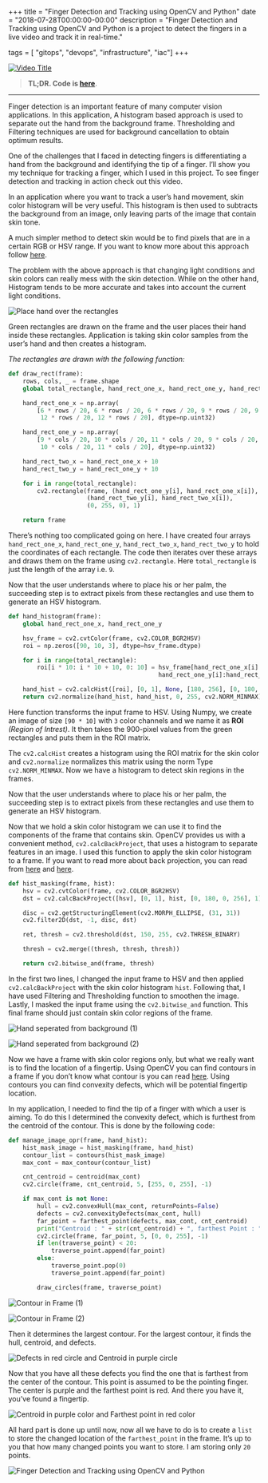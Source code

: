 +++
title = "Finger Detection and Tracking using OpenCV and Python"
date = "2018-07-28T00:00:00-00:00"
description = "Finger Detection and Tracking using OpenCV and Python is a project to detect the fingers in a live video and track it in real-time."

tags = [ "gitops", "devops", "infrastructure", "iac"]
+++

[![Video Title](/images/finger-detection-and-tracking-using-opencv-and-python/banner.jpeg)](https://www.youtube.com/watch?v=P3dUePye_-k)

> **TL;DR. Code is [here](https://github.com/amarlearning/Finger-Detection-and-Tracking)**.

---

Finger detection is an important feature of many computer vision applications. In this application, A histogram based approach is used to separate out the hand from the background frame. Thresholding and Filtering techniques are used for background cancellation to obtain optimum results.

One of the challenges that I faced in detecting fingers is differentiating a hand from the background and identifying the tip of a finger. I’ll show you my technique for tracking a finger, which I used in this project. To see finger detection and tracking in action check out this video.

In an application where you want to track a user’s hand movement, skin color histogram will be very useful. This histogram is then used to subtracts the background from an image, only leaving parts of the image that contain skin tone.

A much simpler method to detect skin would be to find pixels that are in a certain RGB or HSV range. If you want to know more about this approach follow [here](https://docs.opencv.org/3.4.2/df/d9d/tutorial_py_colorspaces.html).

The problem with the above approach is that changing light conditions and skin colors can really mess with the skin detection. While on the other hand, Histogram tends to be more accurate and takes into account the current light conditions.

![Place hand over the rectangles](/images/finger-detection-and-tracking-using-opencv-and-python/1.png)

Green rectangles are drawn on the frame and the user places their hand inside these rectangles. Application is taking skin color samples from the user’s hand and then creates a histogram.

_The rectangles are drawn with the following function:_

```python:title=draw_rectangles_in_frame.py
def draw_rect(frame):
    rows, cols, _ = frame.shape
    global total_rectangle, hand_rect_one_x, hand_rect_one_y, hand_rect_two_x, hand_rect_two_y

    hand_rect_one_x = np.array(
        [6 * rows / 20, 6 * rows / 20, 6 * rows / 20, 9 * rows / 20, 9 * rows / 20, 9 * rows / 20, 12 * rows / 20,
         12 * rows / 20, 12 * rows / 20], dtype=np.uint32)

    hand_rect_one_y = np.array(
        [9 * cols / 20, 10 * cols / 20, 11 * cols / 20, 9 * cols / 20, 10 * cols / 20, 11 * cols / 20, 9 * cols / 20,
         10 * cols / 20, 11 * cols / 20], dtype=np.uint32)

    hand_rect_two_x = hand_rect_one_x + 10
    hand_rect_two_y = hand_rect_one_y + 10

    for i in range(total_rectangle):
        cv2.rectangle(frame, (hand_rect_one_y[i], hand_rect_one_x[i]),
                      (hand_rect_two_y[i], hand_rect_two_x[i]),
                      (0, 255, 0), 1)

    return frame
```

There’s nothing too complicated going on here. I have created four arrays `hand_rect_one_x`, `hand_rect_one_y`, `hand_rect_two_x`, `hand_rect_two_y` to hold the coordinates of each rectangle. The code then iterates over these arrays and draws them on the frame using `cv2.rectangle`. Here `total_rectangle` is just the length of the array i.e. `9`.

Now that the user understands where to place his or her palm, the succeeding step is to extract pixels from these rectangles and use them to generate an HSV histogram.

```python:title=generate_hsv_histogram.py
def hand_histogram(frame):
    global hand_rect_one_x, hand_rect_one_y

    hsv_frame = cv2.cvtColor(frame, cv2.COLOR_BGR2HSV)
    roi = np.zeros([90, 10, 3], dtype=hsv_frame.dtype)

    for i in range(total_rectangle):
        roi[i * 10: i * 10 + 10, 0: 10] = hsv_frame[hand_rect_one_x[i]:hand_rect_one_x[i] + 10,
                                          hand_rect_one_y[i]:hand_rect_one_y[i] + 10]

    hand_hist = cv2.calcHist([roi], [0, 1], None, [180, 256], [0, 180, 0, 256])
    return cv2.normalize(hand_hist, hand_hist, 0, 255, cv2.NORM_MINMAX)
```

Here function transforms the input frame to HSV. Using Numpy, we create an image of size `[90 * 10]` with `3` color channels and we name it as **ROI** _(Region of Intrest)_. It then takes the 900-pixel values from the green rectangles and puts them in the ROI matrix.

The `cv2.calcHist` creates a histogram using the ROI matrix for the skin color and `cv2.normalize` normalizes this matrix using the norm Type `cv2.NORM_MINMAX`. Now we have a histogram to detect skin regions in the frames.

Now that the user understands where to place his or her palm, the succeeding step is to extract pixels from these rectangles and use them to generate an HSV histogram.

Now that we hold a skin color histogram we can use it to find the components of the frame that contains skin. OpenCV provides us with a convenient method, `cv2.calcBackProject`, that uses a histogram to separate features in an image. I used this function to apply the skin color histogram to a frame. If you want to read more about back projection, you can read from [here](https://docs.opencv.org/master/dc/df6/tutorial_py_histogram_backprojection.html) and [here](https://docs.opencv.org/2.4/doc/tutorials/imgproc/histograms/back_projection/back_projection.html).

```python:title=histogram_masking.py
def hist_masking(frame, hist):
    hsv = cv2.cvtColor(frame, cv2.COLOR_BGR2HSV)
    dst = cv2.calcBackProject([hsv], [0, 1], hist, [0, 180, 0, 256], 1)

    disc = cv2.getStructuringElement(cv2.MORPH_ELLIPSE, (31, 31))
    cv2.filter2D(dst, -1, disc, dst)

    ret, thresh = cv2.threshold(dst, 150, 255, cv2.THRESH_BINARY)

    thresh = cv2.merge((thresh, thresh, thresh))

    return cv2.bitwise_and(frame, thresh)
```

In the first two lines, I changed the input frame to HSV and then applied `cv2.calcBackProject` with the skin color histogram `hist`. Following that, I have used Filtering and Thresholding function to smoothen the image. Lastly, I masked the input frame using the `cv2.bitwise_and` function. This final frame should just contain skin color regions of the frame.

![Hand seperated from background (1)](/images/finger-detection-and-tracking-using-opencv-and-python/2.png)

![Hand seperated from background (2)](/images/finger-detection-and-tracking-using-opencv-and-python/3.png)

Now we have a frame with skin color regions only, but what we really want is to find the location of a fingertip. Using OpenCV you can find contours in a frame if you don’t know what contour is you can read [here](https://docs.opencv.org/3.4.2/d3/d05/tutorial_py_table_of_contents_contours.html). Using contours you can find convexity defects, which will be potential fingertip location.

In my application, I needed to find the tip of a finger with which a user is aiming. To do this I determined the convexity defect, which is furthest from the centroid of the contour. This is done by the following code:

```python:title=fingertip_point.py
def manage_image_opr(frame, hand_hist):
    hist_mask_image = hist_masking(frame, hand_hist)
    contour_list = contours(hist_mask_image)
    max_cont = max_contour(contour_list)

    cnt_centroid = centroid(max_cont)
    cv2.circle(frame, cnt_centroid, 5, [255, 0, 255], -1)

    if max_cont is not None:
        hull = cv2.convexHull(max_cont, returnPoints=False)
        defects = cv2.convexityDefects(max_cont, hull)
        far_point = farthest_point(defects, max_cont, cnt_centroid)
        print("Centroid : " + str(cnt_centroid) + ", farthest Point : " + str(far_point))
        cv2.circle(frame, far_point, 5, [0, 0, 255], -1)
        if len(traverse_point) < 20:
            traverse_point.append(far_point)
        else:
            traverse_point.pop(0)
            traverse_point.append(far_point)

        draw_circles(frame, traverse_point)
```

![Contour in Frame (1)](/images/finger-detection-and-tracking-using-opencv-and-python/4.png)

![Contour in Frame (2)](/images/finger-detection-and-tracking-using-opencv-and-python/5.png)

Then it determines the largest contour. For the largest contour, it finds the hull, centroid, and defects.

![Defects in red circle and Centroid in purple circle](/images/finger-detection-and-tracking-using-opencv-and-python/6.png)

Now that you have all these defects you find the one that is farthest from the center of the contour. This point is assumed to be the pointing finger. The center is purple and the farthest point is red. And there you have it, you’ve found a fingertip.

![Centroid in purple color and Farthest point in red color](/images/finger-detection-and-tracking-using-opencv-and-python/7.png)

All hard part is done up until now, now all we have to do is to create a `list` to store the changed location of the `farthest_point` in the frame. It’s up to you that how many changed points you want to store. I am storing only `20` points.

![Finger Detection and Tracking using OpenCV and Python](/images/finger-detection-and-tracking-using-opencv-and-python/8.jpeg)
